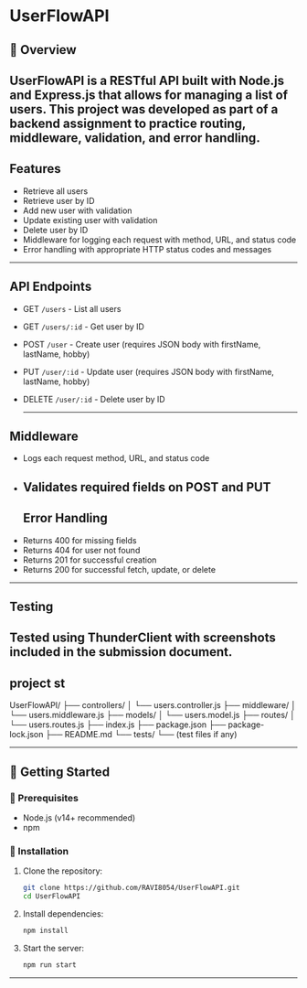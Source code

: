 # UserFlowAPI
## 📌 Overview
UserFlowAPI is a RESTful API built with **Node.js** and **Express.js** that allows for managing a list of users. This project was developed as part of a backend assignment to practice routing, middleware, validation, and error handling.
---
## Features
- Retrieve all users
- Retrieve user by ID
- Add new user with validation
- Update existing user with validation
- Delete user by ID
- Middleware for logging each request with method, URL, and status code
- Error handling with appropriate HTTP status codes and messages
 ---
## API Endpoints
- GET `/users` - List all users
- GET `/users/:id` - Get user by ID
- POST `/user` - Create user (requires JSON body with firstName, lastName, hobby)
- PUT `/user/:id` - Update user (requires JSON body with firstName, lastName, hobby)
- DELETE `/user/:id` - Delete user by ID

  ---
## Middleware
- Logs each request method, URL, and status code
- Validates required fields on POST and PUT
  ---
  ## Error Handling
- Returns 400 for missing fields
- Returns 404 for user not found
- Returns 201 for successful creation
- Returns 200 for successful fetch, update, or delete
---
## Testing
Tested using ThunderClient with screenshots included in the submission document.
--- 
## project st
UserFlowAPI/
├── controllers/
│   └── users.controller.js
├── middleware/
│   └── users.middleware.js
├── models/
│   └── users.model.js
├── routes/
│   └── users.routes.js
├── index.js
├── package.json
├── package-lock.json
├── README.md
└── tests/
    └── (test files if any)



---
## 🚀 Getting Started
### 📁 Prerequisites
- Node.js (v14+ recommended)
- npm
### 🔧 Installation
1. Clone the repository:
   ```bash
   git clone https://github.com/RAVI8054/UserFlowAPI.git
   cd UserFlowAPI
2. Install dependencies:
   ```bash
   npm install 
3. Start the server:
   ```bash
   npm run start
---


